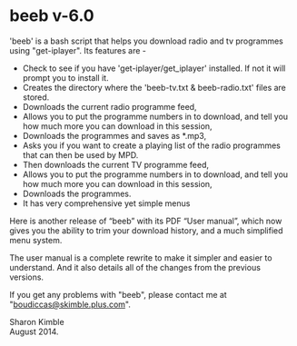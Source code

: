 # beeb v-6.0

'beeb' is a bash script that helps you download radio and tv programmes using
"get-iplayer". Its features are -

- Check to see if you have 'get-iplayer/get_iplayer' installed. If not it will
  prompt you to install it.  
- Creates the directory where the 'beeb-tv.txt & beeb-radio.txt' files are
  stored.  
- Downloads the current radio programme feed,  
- Allows you to put the programme numbers in to download, and tell you how
  much more you can download in this session,  
- Downloads the programmes and saves as *.mp3,  
- Asks you if you want to create a playing list of the radio programmes that
  can then be used by MPD.  
- Then downloads the current TV programme feed,  
- Allows you to put the programme numbers in to download, and tell you how
  much more you can download in this session,  
- Downloads the programmes.  
- It has very comprehensive yet simple menus

Here is another release of “beeb” with its PDF “User manual”, which now gives you the ability to trim your download history, and a much simplified menu system.

The user manual is a complete rewrite to make it simpler and easier to understand. And it also details all of the changes from the previous versions.

If you get any problems with "beeb", please contact me at "boudiccas@skimble.plus.com".

Sharon Kimble   
August 2014.

